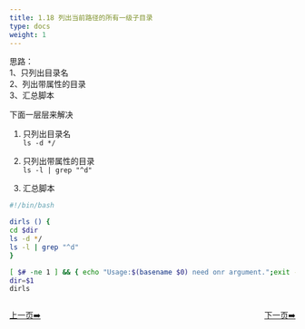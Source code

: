 ```yaml
---
title: 1.18 列出当前路径的所有一级子目录                                 
type: docs
weight: 1
---   
```


思路：   
1、只列出目录名   
2、列出带属性的目录      
3、汇总脚本   

下面一层层来解决    

1) 只列出目录名   
`ls -d */`   

2) 只列出带属性的目录   
`ls -l | grep "^d"`    

3) 汇总脚本   
```bash
#!/bin/bash

dirls () {
cd $dir
ls -d */
ls -l | grep "^d"
}

[ $# -ne 1 ] && { echo "Usage:$(basename $0) need onr argument.";exit -1; }
dir=$1 
dirls
```   

<div style="display: flex;justify-content: space-between;align-items: center;">
<p><a href="https://books.linuxwt.com/linuxwtsbc/ChapterOne/shell8">上一页➡️</a></p>
<p><a href="https://books.linuxwt.com/linuxwtsbc/ChapterOne/shell10">下一页➡️</a></p>
</div>